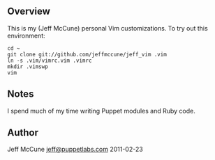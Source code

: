 ## Overview ##

This is my (Jeff McCune) personal Vim customizations.  To try out this
environment:

    cd ~
    git clone git://github.com/jeffmccune/jeff_vim .vim
    ln -s .vim/vimrc.vim .vimrc
    mkdir .vimswp
    vim

## Notes ##

I spend much of my time writing Puppet modules and Ruby code.

## Author ##

Jeff McCune <jeff@puppetlabs.com>
2011-02-23
